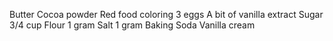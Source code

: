 Butter
Cocoa powder
Red food coloring
3 eggs
A bit of vanilla extract
Sugar 
3/4 cup Flour
1 gram Salt
1 gram Baking Soda
Vanilla cream